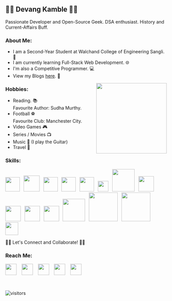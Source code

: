 ## 👨‍💻 Devang Kamble 👨‍💻
Passionate Developer and Open-Source Geek. DSA enthusiast. History and Current-Affairs Buff.

### About Me:
+ I am a Second-Year Student at Walchand College of Engineering Sangli. 🏫
+ I am currently learning Full-Stack Web Development. 🌐
+ I'm also a Competitive Programmer. 💻
+ View my Blogs <a href="https://rising-entropy.github.io/">here</a>. 📖

<img align="right" src="https://media.giphy.com/media/o0vwzuFwCGAFO/giphy.gif" width="220">

### Hobbies:
  + Reading. 📚<br>
  Favourite Author: Sudha Murthy. 
  + Football ⚽<br>
  Favourite Club: Manchester City.
  + Video Games 🎮
  + Series / Movies 📺
  + Music 🎵 (I play the Guitar)
  + Travel 🧭
  
### Skills:  
<img src="https://image.flaticon.com/icons/svg/1822/1822899.svg" width="45"> &nbsp; <img src="https://cdn.iconscout.com/icon/free/png-512/c-programming-569564.png" width="50"> &nbsp; <img src="https://user-images.githubusercontent.com/42747200/46140125-da084900-c26d-11e8-8ea7-c45ae6306309.png" width="45"> &nbsp; <img src="https://cdn.icon-icons.com/icons2/2107/PNG/512/file_type_html_icon_130541.png" width="45"> &nbsp; <img src="https://image.flaticon.com/icons/svg/888/888847.svg" width="45">  &nbsp; <img src="https://upload.wikimedia.org/wikipedia/commons/thumb/d/d4/Javascript-shield.svg/1200px-Javascript-shield.svg.png" width="33"> &nbsp; <img src="https://upload.wikimedia.org/wikipedia/commons/thumb/a/a7/React-icon.svg/640px-React-icon.svg.png" width="70"> &nbsp; <img src="https://cdn.iconscout.com/icon/free/png-512/jquery-10-1175155.png" width="48">  &nbsp; <img src="https://cdn.iconscout.com/icon/free/png-512/bootstrap-226077.png" width="48"> &nbsp; <img src="https://images.tutorialedge.net/images/node.png" width="48"> &nbsp; <img src="https://d2eip9sf3oo6c2.cloudfront.net/tags/images/000/000/359/full/expressjslogo.png" width="48"> &nbsp; <img src="https://download.logo.wine/logo/MySQL/MySQL-Logo.wine.png" width="70"> &nbsp; <img src="https://sailsjs.com/images/logos/sails-logo_ltBg_ltBlue.png" width="90"> &nbsp; <img src="https://static.djangoproject.com/img/logos/django-logo-negative.png" width="90"> &nbsp; <img src="https://www.selenium.dev/images/selenium_logo_square_green.png" width="40">
  
🤝🏻 Let's Connect and Collaborate! 🤝🏻    

### Reach Me:
<a href="https://www.linkedin.com/in/devang-kamble/"><img src="https://image.flaticon.com/icons/svg/174/174857.svg" width="35"></a> &nbsp;&nbsp;  <a href="https://www.instagram.com/devangkamble/"><img src="https://image.flaticon.com/icons/svg/174/174855.svg" width="35"></a>   &nbsp;&nbsp;   <a href="https://twitter.com/devang_kamble"><img src="https://image.flaticon.com/icons/svg/174/174876.svg" width="35"></a>   &nbsp;&nbsp;   <a href="https://www.youtube.com/channel/UCtukYk9RAI8Tv0uLYe6CU2Q?view_as=subscriber"><img src="https://image.flaticon.com/icons/svg/174/174883.svg" width="35"></a>   &nbsp;&nbsp; <a href="https://www.quora.com/profile/Devang-Kamble"><img src="https://image.flaticon.com/icons/svg/174/174865.svg" width="35"></a>
 
<br>


![visitors](https://visitor-badge.laobi.icu/badge?page_id=https://github.com/rising-entropy/)

